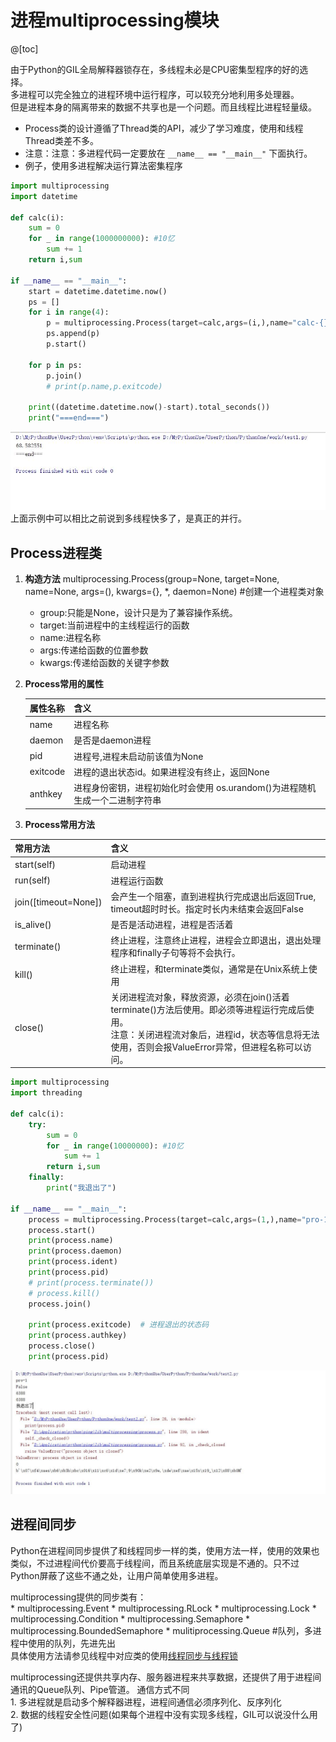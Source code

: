 # 进程multiprocessing模块

@[toc]

由于Python的GIL全局解释器锁存在，多线程未必是CPU密集型程序的好的选择。  
多进程可以完全独立的进程环境中运行程序，可以较充分地利用多处理器。  
但是进程本身的隔离带来的数据不共享也是一个问题。而且线程比进程轻量级。  

* Process类的设计遵循了Thread类的API，减少了学习难度，使用和线程Thread类差不多。
* 注意：注意：多进程代码一定要放在 `__name__ == "__main__"` 下面执行。
* 例子，使用多进程解决运行算法密集程序

````python
import multiprocessing
import datetime

def calc(i):
    sum = 0
    for _ in range(1000000000): #10忆
        sum += 1
    return i,sum

if __name__ == "__main__":
    start = datetime.datetime.now()
    ps = []
    for i in range(4):
        p = multiprocessing.Process(target=calc,args=(i,),name="calc-{}".format(i))
        ps.append(p)
        p.start()

    for p in ps:
        p.join()
        # print(p.name,p.exitcode)

    print((datetime.datetime.now()-start).total_seconds())
    print("===end===")
````

![process_001](https://raw.githubusercontent.com/1263351411/xdd.github.io/master/img/python/process_001.jpg)  
上面示例中可以相比之前说到多线程快多了，是真正的并行。

## Process进程类

1. **构造方法** multiprocessing.Process(group=None, target=None, name=None, args=(), kwargs={}, *, daemon=None) #创建一个进程类对象
    * group:只能是None，设计只是为了兼容操作系统。
    * target:当前进程中的主线程运行的函数
    * name:进程名称
    * args:传递给函数的位置参数
    * kwargs:传递给函数的关键字参数

2. **Process常用的属性**

    |属性名称|含义|
    |:----|:----|
    name|进程名称
    daemon|是否是daemon进程
    pid|进程号,进程未启动前该值为None
    exitcode|进程的退出状态id。如果进程没有终止，返回None
    anthkey|进程身份密钥，进程初始化时会使用 os.urandom()为进程随机生成一个二进制字符串

3. **Process常用方法**

|常用方法|含义|
|:-----|:----|
start(self)|启动进程
run(self)|进程运行函数
join([timeout=None])|会产生一个阻塞，直到进程执行完成退出后返回True,<br/>timeout超时时长。指定时长内未结束会返回False
is_alive()|是否是活动进程，进程是否活着
terminate()|终止进程，注意终止进程，进程会立即退出，退出处理程序和finally子句等将不会执行。
kill()|终止进程，和terminate类似，通常是在Unix系统上使用
close()|关闭进程流对象，释放资源，必须在join()活着terminate()方法后使用。即必须等进程运行完成后使用。<br/>注意：关闭进程流对象后，进程id，状态等信息将无法使用，否则会报ValueError异常，但进程名称可以访问。

````python
import multiprocessing
import threading

def calc(i):
    try:
        sum = 0
        for _ in range(10000000): #10忆
            sum += 1
        return i,sum
    finally:
        print("我退出了")

if __name__ == "__main__":
    process = multiprocessing.Process(target=calc,args=(1,),name="pro-1")
    process.start()
    print(process.name)
    print(process.daemon)
    print(process.ident)
    print(process.pid)
    # print(process.terminate())
    # process.kill()
    process.join()

    print(process.exitcode)  # 进程退出的状态码
    print(process.authkey)
    process.close()
    print(process.pid)
````

![process_002](https://raw.githubusercontent.com/1263351411/xdd.github.io/master/img/python/process_002.jpg)  

## 进程间同步

Python在进程间同步提供了和线程同步一样的类，使用方法一样，使用的效果也类似，不过进程间代价要高于线程间，而且系统底层实现是不通的。只不过Python屏蔽了这些不通之处，让用户简单使用多进程。  

multiprocessing提供的同步类有：  
    * multiprocessing.Event
    * multiprocessing.RLock
    * multiprocessing.Lock
    * multiprocessing.Condition
    * multiprocessing.Semaphore
    * multiprocessing.BoundedSemaphore
    * mulitiprocessing.Queue #队列，多进程中使用的队列，先进先出  
具体使用方法请参见线程中对应类的使用[线程同步与线程锁](./3.线程同步与线程锁.md)  

multiprocessing还提供共享内存、服务器进程来共享数据，还提供了用于进程间通讯的Queue队列、Pipe管道。
通信方式不同  
    1. 多进程就是启动多个解释器进程，进程间通信必须序列化、反序列化  
    2. 数据的线程安全性问题(如果每个进程中没有实现多线程，GIL可以说没什么用了)

